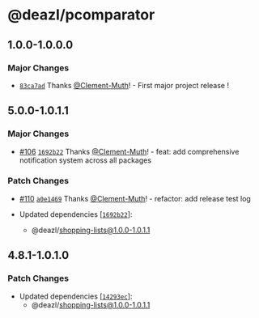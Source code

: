 # @deazl/pcomparator

## 1.0.0-1.0.0.0

### Major Changes

- [`83ca7ad`](https://github.com/Deazl-Comparator/deazl/commit/83ca7ade37485d1d9c61fe1e66815949ae4a7018) Thanks [@Clement-Muth](https://github.com/Clement-Muth)! - First major project release !

## 5.0.0-1.0.1.1

### Major Changes

- [#106](https://github.com/Deazl-Comparator/deazl/pull/106) [`1692b22`](https://github.com/Deazl-Comparator/deazl/commit/1692b22f06172a621a3ed6736de288ac8ab38516) Thanks [@Clement-Muth](https://github.com/Clement-Muth)! - feat: add comprehensive notification system across all packages

### Patch Changes

- [#110](https://github.com/Deazl-Comparator/deazl/pull/110) [`a0e1469`](https://github.com/Deazl-Comparator/deazl/commit/a0e1469c2d988194ded1e570cf42ba5fd9c83ba0) Thanks [@Clement-Muth](https://github.com/Clement-Muth)! - refactor: add release test log

- Updated dependencies [[`1692b22`](https://github.com/Deazl-Comparator/deazl/commit/1692b22f06172a621a3ed6736de288ac8ab38516)]:
  - @deazl/shopping-lists@1.0.0-1.0.1.1

## 4.8.1-1.0.1.0

### Patch Changes

- Updated dependencies [[`14293ec`](https://github.com/Deazl-Comparator/deazl/commit/14293ec3f422cc822eee9ac7fc83128246bcf6b8)]:
  - @deazl/shopping-lists@1.0.0-1.0.1.1
